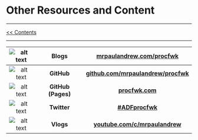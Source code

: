 # Other Resources and Content

___
[<< Contents](/procfwk/contents) 

___

| ![alt text](https://mrpaulandrew.files.wordpress.com/2020/03/azure-square-logo.png?w=75 "Blog Icon") | Blogs |[mrpaulandrew.com/procfwk](https://mrpaulandrew.com/category/azure/data-factory/procfwk/)|
|:----:|:----:|:----:|
| ![alt text](https://mrpaulandrew.files.wordpress.com/2018/11/github-icon.png?w=75 "GitHub Icon") | **GitHub** |**[github.com/mrpaulandrew/procfwk](https://github.com/mrpaulandrew/procfwk)**  |
| ![alt text](https://mrpaulandrew.files.wordpress.com/2018/11/github-icon.png?w=75 "GitHub Icon") | **GitHub (Pages)** |**[procfwk.com](https://mrpaulandrew.github.io/procfwk/)**  |
| ![alt text](https://mrpaulandrew.files.wordpress.com/2020/03/twitterlogo.png?w=75 "Twitter Icon") | **Twitter** |**[#ADFprocfwk](https://twitter.com/search?q=%23ADFprocfwk&amp;src=hashtag_click)** |
| ![alt text](https://mrpaulandrew.files.wordpress.com/2020/06/youtube-icon.png?w=75 "YouTube Icon") | **Vlogs** |**[youtube.com/c/mrpaulandrew](https://www.youtube.com/c/mrpaulandrew)** |